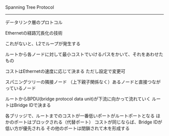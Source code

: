 Spanning Tree Protocol

---

データリンク層のプロトコル

Ethernetの経路冗長化の技術

これがないと、L2でループが発生する

ルートから各ノードに対して最小コストでいけるパスをかいて、それをあわせたもの

コストはEthernetの速度に応じて決まる
	ただし設定で変更可

スパニングツリーの隣接ノード
	（上下親子関係なく）あるノードと直接つながっているノード

ルートからBPDU(bridge protocol data unit)が下流に向かって流れていく
	ルートはBridge IDで決まる

各ブリッジで、ルートまでのコストが一番低いポートがルートポートとなる
	ほかのポートはブロックされる（代替ポート）
	コストが同じならば、Bridge IDが低い方が優先される
	その他のポートは閉鎖されて木を形成する